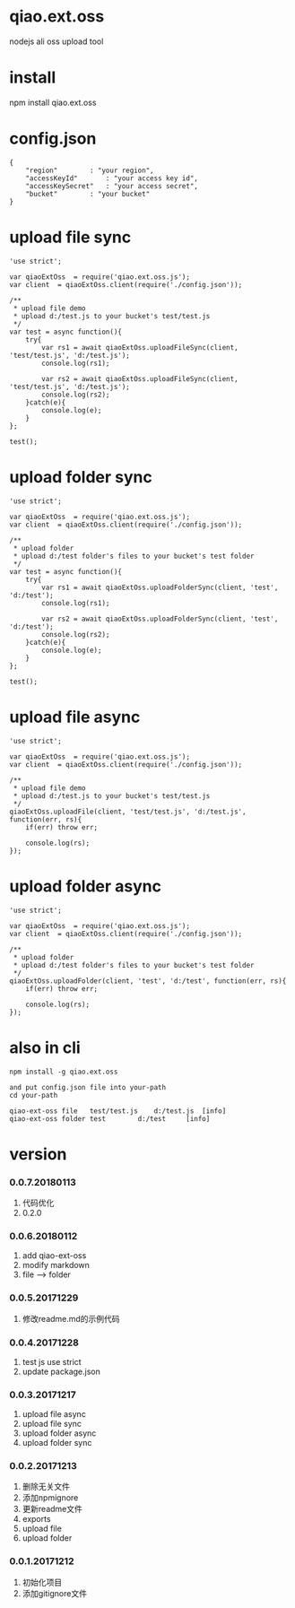 # qiao.ext.oss
nodejs ali oss upload tool

# install
npm install qiao.ext.oss

# config.json
    {
		"region"		: "your region",
		"accessKeyId"		: "your access key id",
		"accessKeySecret"	: "your access secret",
		"bucket"		: "your bucket"
	}

# upload file sync
	'use strict';
	
	var qiaoExtOss	= require('qiao.ext.oss.js');
	var client	= qiaoExtOss.client(require('./config.json'));
	
	/**
	 * upload file demo
	 * upload d:/test.js to your bucket's test/test.js
	 */
	var test = async function(){
		try{
			var rs1 = await qiaoExtOss.uploadFileSync(client, 'test/test.js', 'd:/test.js');
			console.log(rs1);
	
			var rs2 = await qiaoExtOss.uploadFileSync(client, 'test/test.js', 'd:/test.js');
			console.log(rs2);
		}catch(e){
			console.log(e);
		}
	};
	
	test();

# upload folder sync
	'use strict';
	
	var qiaoExtOss	= require('qiao.ext.oss.js');
	var client	= qiaoExtOss.client(require('./config.json'));
	
	/**
	 * upload folder
	 * upload d:/test folder's files to your bucket's test folder
	 */
	var test = async function(){
		try{
			var rs1 = await qiaoExtOss.uploadFolderSync(client, 'test', 'd:/test');
			console.log(rs1);
	
			var rs2 = await qiaoExtOss.uploadFolderSync(client, 'test', 'd:/test');
			console.log(rs2);
		}catch(e){
			console.log(e);
		}
	};
	
	test();

# upload file async
	'use strict';
	
	var qiaoExtOss	= require('qiao.ext.oss.js');
	var client	= qiaoExtOss.client(require('./config.json'));
	
	/**
	 * upload file demo
	 * upload d:/test.js to your bucket's test/test.js
	 */
	qiaoExtOss.uploadFile(client, 'test/test.js', 'd:/test.js', function(err, rs){
		if(err) throw err;
		
		console.log(rs);
	});

# upload folder async
	'use strict';
	
	var qiaoExtOss	= require('qiao.ext.oss.js');
	var client	= qiaoExtOss.client(require('./config.json'));
	
	/**
	 * upload folder
	 * upload d:/test folder's files to your bucket's test folder
	 */
	qiaoExtOss.uploadFolder(client, 'test', 'd:/test', function(err, rs){
		if(err) throw err;
		
		console.log(rs);
	});

# also in cli
	npm install -g qiao.ext.oss
	
	and put config.json file into your-path
	cd your-path
	
	qiao-ext-oss file 	test/test.js	d:/test.js	[info]
	qiao-ext-oss folder	test		d:/test		[info]

# version
### 0.0.7.20180113
1. 代码优化
2. 0.2.0

### 0.0.6.20180112
1. add qiao-ext-oss
2. modify markdown
3. file --> folder

### 0.0.5.20171229
1. 修改readme.md的示例代码

### 0.0.4.20171228
1. test js use strict
2. update package.json

### 0.0.3.20171217
1. upload file async
2. upload file sync
3. upload folder async
4. upload folder sync

### 0.0.2.20171213
1. 删除无关文件
2. 添加npmignore
3. 更新readme文件
4. exports
5. upload file
6. upload folder

### 0.0.1.20171212
1. 初始化项目
2. 添加gitignore文件
